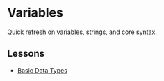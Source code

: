 # Variables

Quick refresh on variables, strings, and core syntax.

## Lessons
- [Basic Data Types](./01-basic-data-types.md)